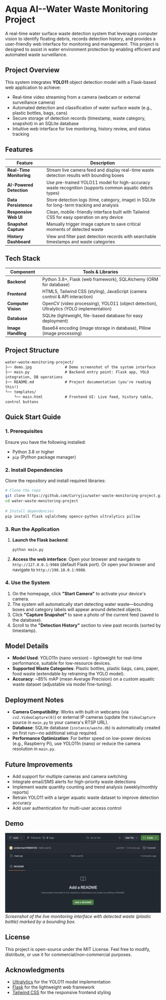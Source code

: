 # Aqua AI--Water Waste Monitoring Project

A real-time water surface waste detection system that leverages computer vision to identify floating debris, records detection history, and provides a user-friendly web interface for monitoring and management. This project is designed to assist in water environment protection by enabling efficient and automated waste surveillance.


## Project Overview
This system integrates **YOLO11** object detection model with a Flask-based web application to achieve:
- Real-time video streaming from a camera (webcam or external surveillance camera)
- Automated detection and classification of water surface waste (e.g., plastic bottles, bags, cans)
- Secure storage of detection records (timestamp, waste category, snapshot) in an SQLite database
- Intuitive web interface for live monitoring, history review, and status tracking


## Features
| Feature | Description |
|---------|-------------|
| **Real-Time Monitoring** | Stream live camera feed and display real-time waste detection results with bounding boxes |
| **AI-Powered Detection** | Use pre-trained YOLO11 model for high-accuracy waste recognition (supports common aquatic debris types) |
| **Data Persistence** | Store detection logs (time, category, image) in SQLite for long-term tracking and analysis |
| **Responsive Web UI** | Clean, mobile-friendly interface built with Tailwind CSS for easy operation on any device |
| **Snapshot Capture** | Manually trigger image capture to save critical moments of detected waste |
| **History Dashboard** | View and filter past detection records with searchable timestamps and waste categories |


## Tech Stack
| Component | Tools & Libraries |
|-----------|-------------------|
| **Backend** | Python 3.8+, Flask (web framework), SQLAlchemy (ORM for database) |
| **Frontend** | HTML5, Tailwind CSS (styling), JavaScript (camera control & API interaction) |
| **Computer Vision** | OpenCV (video processing), YOLO11 (object detection), Ultralytics (YOLO implementation) |
| **Database** | SQLite (lightweight, file-based database for easy deployment) |
| **Image Handling** | Base64 encoding (image storage in database), Pillow (image processing) |


## Project Structure
```
water-waste-monitoring-project/
├── demo.jpg               # Demo screenshot of the system interface
├── main.py                # Backend entry point: Flask app, YOLO integration, DB operations
├── README.md              # Project documentation (you're reading this!)
└── templates/
    └── main.html          # Frontend UI: Live feed, history table, control buttons
```


## Quick Start Guide

### 1. Prerequisites
Ensure you have the following installed:
- Python 3.8 or higher
- `pip` (Python package manager)


### 2. Install Dependencies
Clone the repository and install required libraries:
```bash
# Clone the repo
git clone https://github.com/Curryjiu/water-waste-monitoring-project.git
cd water-waste-monitoring-project

# Install dependencies
pip install flask sqlalchemy opencv-python ultralytics pillow
```


### 3. Run the Application
1. **Launch the Flask backend**:
   ```bash
   python main.py
   ```
2. **Access the web interface**:
   Open your browser and navigate to `http://127.0.0.1:9988` (default Flask port).
   Or open your browser and navigate to `http://198.18.0.1:9988`.

### 4. Use the System
1. On the homepage, click **"Start Camera"** to activate your device's camera.
2. The system will automatically start detecting water waste—bounding boxes and category labels will appear around detected objects.
3. Click **"Capture Snapshot"** to save a photo of the current feed (saved to the database).
4. Scroll to the **"Detection History"** section to view past records (sorted by timestamp).


## Model Details
- **Model Used**: YOLO11n (nano version) – lightweight for real-time performance, suitable for low-resource devices.
- **Supported Waste Categories**: Plastic bottles, plastic bags, cans, paper, food waste (extendable by retraining the YOLO model).
- **Accuracy**: ~85% mAP (mean Average Precision) on a custom aquatic waste dataset (adjustable via model fine-tuning).


## Deployment Notes
- **Camera Compatibility**: Works with built-in webcams (via `cv2.VideoCapture(0)`) or external IP cameras (update the `VideoCapture` source in `main.py` to your camera's RTSP URL).
- **Database**: SQLite database (`instance/waste.db`) is automatically created on first run—no additional setup required.
- **Performance Optimization**: For better speed on low-power devices (e.g., Raspberry Pi), use YOLO11n (nano) or reduce the camera resolution in `main.py`.


## Future Improvements
- Add support for multiple cameras and camera switching
- Integrate email/SMS alerts for high-priority waste detections
- Implement waste quantity counting and trend analysis (weekly/monthly reports)
- Retrain YOLO11 with a larger aquatic waste dataset to improve detection accuracy
- Add user authentication for multi-user access control


## Demo
![System Demo](demo.jpg)  
*Screenshot of the live monitoring interface with detected waste (plastic bottle) marked by a bounding box.*


## License
This project is open-source under the MIT License. Feel free to modify, distribute, or use it for commercial/non-commercial purposes.


## Acknowledgments
- [Ultralytics](https://github.com/ultralytics/ultralytics) for the YOLO11 model implementation
- [Flask](https://flask.palletsprojects.com/) for the lightweight web framework
- [Tailwind CSS](https://tailwindcss.com/) for the responsive frontend styling